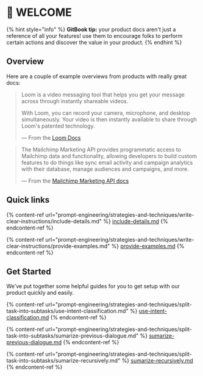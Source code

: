 # 👋 WELCOME

{% hint style="info" %}
**GitBook tip:** your product docs aren't just a reference of all your features! use them to encourage folks to perform certain actions and discover the value in your product.
{% endhint %}

## Overview

Here are a couple of example overviews from products with really great docs:

> Loom is a video messaging tool that helps you get your message across through instantly shareable videos.
>
> With Loom, you can record your camera, microphone, and desktop simultaneously. Your video is then instantly available to share through Loom's patented technology.
>
> — From the [Loom Docs](https://support.loom.com/hc/en-us/articles/360002158057-What-is-Loom-)

> The Mailchimp Marketing API provides programmatic access to Mailchimp data and functionality, allowing developers to build custom features to do things like sync email activity and campaign analytics with their database, manage audiences and campaigns, and more.
>
> — From the [Mailchimp Marketing API docs](https://mailchimp.com/developer/marketing/docs/fundamentals/)

## Quick links

{% content-ref url="prompt-engineering/strategies-and-techniques/write-clear-instructions/include-details.md" %}
[include-details.md](prompt-engineering/strategies-and-techniques/write-clear-instructions/include-details.md)
{% endcontent-ref %}

{% content-ref url="prompt-engineering/strategies-and-techniques/write-clear-instructions/provide-examples.md" %}
[provide-examples.md](prompt-engineering/strategies-and-techniques/write-clear-instructions/provide-examples.md)
{% endcontent-ref %}

## Get Started

We've put together some helpful guides for you to get setup with our product quickly and easily.

{% content-ref url="prompt-engineering/strategies-and-techniques/split-task-into-subtasks/use-intent-classification.md" %}
[use-intent-classification.md](prompt-engineering/strategies-and-techniques/split-task-into-subtasks/use-intent-classification.md)
{% endcontent-ref %}

{% content-ref url="prompt-engineering/strategies-and-techniques/split-task-into-subtasks/sumarize-previous-dialogue.md" %}
[sumarize-previous-dialogue.md](prompt-engineering/strategies-and-techniques/split-task-into-subtasks/sumarize-previous-dialogue.md)
{% endcontent-ref %}

{% content-ref url="prompt-engineering/strategies-and-techniques/split-task-into-subtasks/sumarize-recursively.md" %}
[sumarize-recursively.md](prompt-engineering/strategies-and-techniques/split-task-into-subtasks/sumarize-recursively.md)
{% endcontent-ref %}
